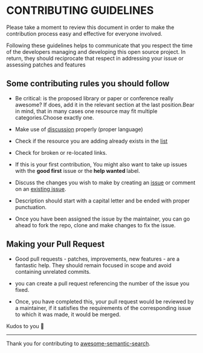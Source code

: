 # CONTRIBUTING GUIDELINES
Please take a moment to review this document in order to make the contribution process easy and effective for everyone involved.

Following these guidelines helps to communicate that you respect the time of the developers managing and developing this open source project. In return, they should reciprocate that respect in addressing your issue or assessing patches and features 
## Some contributing rules you should follow 
 
 - Be critical: is the proposed library or paper or conference really awesome? If does, add it in the relevant section at the last position.Bear in mind, that in many cases one resource may fit multiple categories.Choose exactly one.
 - Make use of [discussion](https://github.com/Agrover112/awesome-semantic-search/discussions) properly (proper language)
 -  Check if the resource you are adding already exists in the [list](https://github.com/Agrover112/awesome-semantic-search#papers)
 -  Check for broken or re-located links.
- If this is your first contribution, You might also want to take up issues with the <b>good first</b> issue or the<b> help wanted </b>label.

- Discuss the changes you wish to make by creating an [issue](https://github.com/Agrover112/awesome-semantic-search/issues/new) or comment on an [existing issue](https://github.com/Agrover112/awesome-semantic-search/issues).
-  Description should start with a capital letter and be ended with proper punctuation.
- Once you have been assigned the issue by the maintainer, you can go ahead to fork the repo, clone and make changes to fix the issue. 

## Making your Pull Request

- Good pull requests - patches, improvements, new features - are a fantastic help. They should remain focused in scope and avoid containing unrelated commits. 

- you can create a pull request referencing the number of the issue you fixed. 
 
- Once, you have completed this, your pull request would be reviewed by a maintainer, if it satisfies the requirements of the corresponding issue to which it was made, it would be merged.

Kudos to you :balloon:

---

Thank you for contributing to [awesome-semantic-search](https://github.com/Agrover112/awesome-semantic-search).
